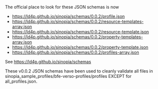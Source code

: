 The official place to look for these JSON schemas is now
- https://ld4p.github.io/sinopia/schemas/0.0.2/profile.json
- https://ld4p.github.io/sinopia/schemas/0.0.2/resource-templates-array.json
- https://ld4p.github.io/sinopia/schemas/0.0.2/resource-template.json
- https://ld4p.github.io/sinopia/schemas/0.0.2/property-templates-array.json
- https://ld4p.github.io/sinopia/schemas/0.0.2/property-template.json
- https://ld4p.github.io/sinopia/schemas/0.0.2/profiles-array.json

See https://ld4p.github.io/sinopia/schemas

These v0.0.2 JSON schemas have been used to cleanly validate all files in
sinopia_sample_profiles/bfe-verso-profiles/profiles EXCEPT for all_profiles.json.
